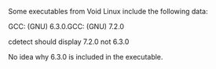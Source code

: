 Some executables from Void Linux include the following data:

GCC: (GNU) 6.3.0.GCC: (GNU) 7.2.0

cdetect should display 7.2.0 not 6.3.0

No idea why 6.3.0 is included in the executable.
